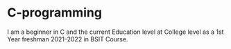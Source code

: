 # C-programming
I am a beginner in C and the current Education level at College level as a 1st Year freshman 2021-2022 in BSIT Course.
